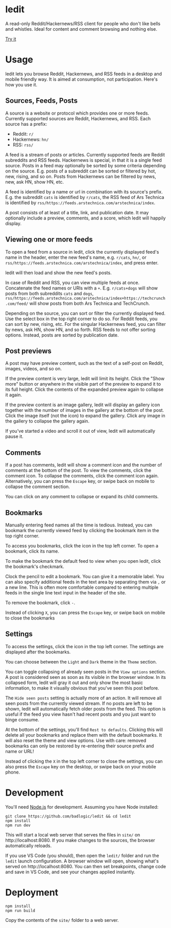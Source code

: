 # ledit
A read-only Reddit/Hackernews/RSS client for people who don't like bells and whistles. Ideal for content and comment browsing and nothing else.

[Try it](https://marioslab.io/projects/ledit)

# Usage
ledit lets you browse Reddit, Hackernews, and RSS feeds in a desktop and mobile friendly way. It is aimed at consumption, not participation. Here's how you use it.

## Sources, Feeds, Posts
A source is a website or protocol which provides one or more feeds. Currently supported sources are Reddit, Hackernews, and RSS. Each source has a prefix:

- Reddit: `r/`
- Hackernews: `hn/`
- RSS: `rss/`

A feed is a stream of posts or articles. Currently supported feeds are Reddit subreddits and RSS feeds. Hackernews is special, in that it is a single feed source. Posts in a feed may optionally be sorted by some criteria depending on the source. E.g. posts of a subreddit can be sorted or filtered by hot, new, rising, and so on. Posts from Hackernews can be filtered by news, new, ask HN, show HN, etc.

A feed is identified by a name or url in combination with its source's prefix. E.g. the subreddit `cats` is identified by `r/cats`, the RSS feed of Ars Technica is identified by `rss/https://feeds.arstechnica.com/arstechnica/index`.

A post consists of at least of a title, link, and publication date. It may optionally include a preview, comments, and a score, which ledit will happily display.

## Viewing one or more feeds
To open a feed from a source in ledit, click the currently displayed feed's name in the header, enter the new feed's name, e.g. `r/cats`, `hn/`, or `rss/https://feeds.arstechnica.com/arstechnica/index`, and press enter.

ledit will then load and show the new feed's posts.

In case of Reddit and RSS, you can view multiple feeds at once. Concatenate the feed names or URls with a `+`. E.g. `r/cats+dogs` will show posts from both subreddits `cats` and `dogs`, `rss/https://feeds.arstechnica.com/arstechnica/index+https://techcrunch.com/feed/` will show posts from both Ars Technica and TechCrunch.

Depending on the source, you can sort or filter the currently displayed feed. Use the select box in the top right corner to do so. For Reddit feeds, you can sort by new, rising, etc. For the singular Hackernews feed, you can filter by news, ask HN, show HN, and so forth. RSS feeds to not offer sorting options. Instead, posts are sorted by publication date.

## Post previews
A post may have preview content, such as the text of a self-post on Reddit, images, videos, and so on.

If the preview content is very large, ledit will limit its height. Click the "Show more" button or anywhere in the visible part of the preview to expand it to its full height. Click the contents of the expanded preview again to collapse it again.

If the preview content is an image gallery, ledit will display an gallery icon together with the number of images in the gallery at the bottom of the post. Click the image itself (not the icon) to expand the gallery. Click any image in the gallery to collapse the gallery again.

If you've started a video and scroll it out of view, ledit will automatically pause it.

## Comments
If a post has comments, ledit will show a comment icon and the number of comments at the bottom of the post. To view the comments, click the comment icon. To collapse the comments, click the comment icon again. Alternatively, you can press the `Escape` key, or swipe back on mobile to collapse the comment section.

You can click on any comment to collapse or expand its child comments.

## Bookmarks
Manually entering feed names all the time is tedious. Instead, you can bookmark the currently viewed feed by clicking the bookmark item in the top right corner.

To access you bookmarks, click the icon in the top left corner. To open a bookmark, click its name.

To make the bookmark the default feed to view when you open ledit, click the bookmark's checkmark.

Clock the pencil to edit a bookmark. You can give it a memorable label. You can also specify additional feeds in the text area by separating them via `,` or a new line. This is often more comfortable compared to entering multiple feeds in the single line text input in the header of the site.

To remove the bookmark, click `-`.

Instead of clicking `X`, you can press the `Escape` key, or swipe back on mobile to close the bookmarks

## Settings
To access the settings, click the icon in the top left corner. The settings are displayed after the bookmarks.

You can choose between the `Light` and `Dark` theme in the `Theme` section.

You can toggle collapsing of already seen posts in the `View options` section. A post is considered seen as soon as its visible in the browser window. In its collapsed form, ledit will gray it out and only show the most basic information, to make it visually obvious that you've seen this post before.

The `Hide seen posts` setting is actually more of an action. It will remove all seen posts from the currently viewed stream. If no posts are left to be shown, ledit will automatically fetch older posts from the feed. This option is useful if the feed you view hasn't had recent posts and you just want to binge consume.

At the bottom of the settings, you'll find `Rest to defaults`. Clicking this will delete all your bookmarks and replace them with the default bookmarks. It will also reset the theme and view options. Use with care: removed bookmarks can only be restored by re-entering their source prefix and name or URL!

Instead of clicking the `X` in the top left corner to close the settings, you can also press the `Escape` key on the desktop, or swipe back on your mobile phone.

# Development
You'll need [Node.js](https://nodejs.org/en) for development. Assuming you have Node installed:

```
git clone https://github.com/badlogic/ledit && cd ledit
npm install
npm run dev
```

This will start a local web server that serves the files in `site/` on http://localhost:8080. If you make changes to the sources, the browser automatically reloads.

If you use VS Code (you should), then open the `ledit/` folder and run the `ledit` launch configuration. A browser window will open, showing what's served on http://localhost:8080. You can then set breakpoints, change code and save in VS Code, and see your changes applied instantly.

# Deployment
```
npm install
npm run build
```

Copy the contents of the `site/` folder to a web server.

